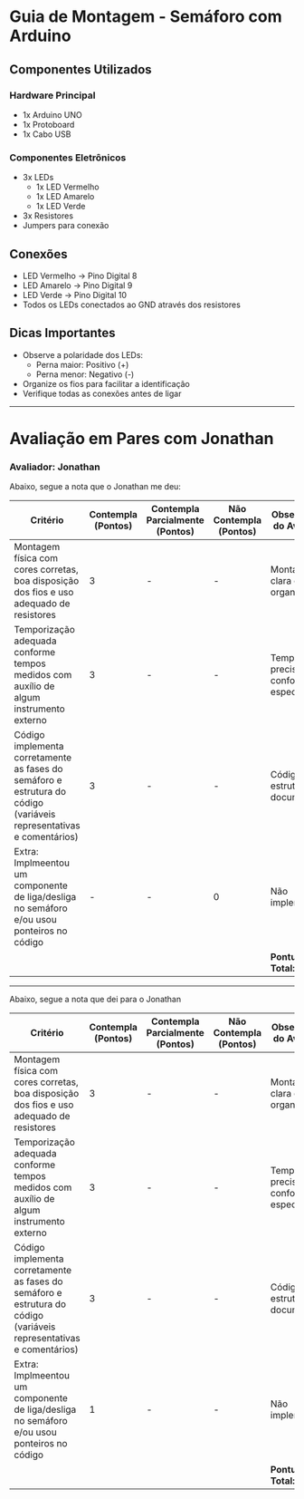 # Guia de Montagem - Semáforo com Arduino

## Componentes Utilizados

### Hardware Principal
- 1x Arduino UNO
- 1x Protoboard
- 1x Cabo USB

### Componentes Eletrônicos
- 3x LEDs
  - 1x LED Vermelho
  - 1x LED Amarelo
  - 1x LED Verde
- 3x Resistores
- Jumpers para conexão

## Conexões
- LED Vermelho → Pino Digital 8
- LED Amarelo → Pino Digital 9
- LED Verde → Pino Digital 10
- Todos os LEDs conectados ao GND através dos resistores

## Dicas Importantes
- Observe a polaridade dos LEDs:
  - Perna maior: Positivo (+)
  - Perna menor: Negativo (-)
- Organize os fios para facilitar a identificação
- Verifique todas as conexões antes de ligar

---

# Avaliação em Pares com Jonathan

### Avaliador: Jonathan

Abaixo, segue a nota que o Jonathan me deu:

| Critério                                                                                                 | Contempla (Pontos) | Contempla Parcialmente (Pontos) | Não Contempla (Pontos) | Observações do Avaliador |
|---------------------------------------------------------------------------------------------------------|--------------------|----------------------------------|--------------------------|---------------------------|
| Montagem física com cores corretas, boa disposição dos fios e uso adequado de resistores                | 3              | -                            | -                        | Montagem clara e organizada |
| Temporização adequada conforme tempos medidos com auxílio de algum instrumento externo                  | 3              | -                          | -                        | Tempos precisos conforme especificado |
| Código implementa corretamente as fases do semáforo e estrutura do código (variáveis representativas e comentários) | 3              | -                          | -                        | Código bem estruturado e documentado |
| Extra: Implmeentou um componente de liga/desliga no semáforo e/ou usou ponteiros no código | -              | -                         | 0                        | Não implementado |
|  |                                                             |  | |**Pontuação Total: 9.0**|

---

Abaixo, segue a nota que dei para o Jonathan

| Critério                                                                                                 | Contempla (Pontos) | Contempla Parcialmente (Pontos) | Não Contempla (Pontos) | Observações do Avaliador |
|---------------------------------------------------------------------------------------------------------|--------------------|----------------------------------|--------------------------|---------------------------|
| Montagem física com cores corretas, boa disposição dos fios e uso adequado de resistores                | 3              | -                            | -                        | Montagem clara e organizada |
| Temporização adequada conforme tempos medidos com auxílio de algum instrumento externo                  | 3              | -                          | -                        | Tempos precisos conforme especificado |
| Código implementa corretamente as fases do semáforo e estrutura do código (variáveis representativas e comentários) | 3              | -                          | -                        | Código bem estruturado e documentado |
| Extra: Implmeentou um componente de liga/desliga no semáforo e/ou usou ponteiros no código | 1              | -                         | -                        | Não implementado |
|  |                                                             |  | |**Pontuação Total: 10.0**|
